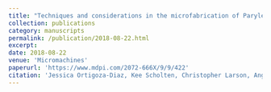 ```yaml
---
title: "Techniques and considerations in the microfabrication of Parylene C microelectromechanical systems"
collection: publications
category: manuscripts
permalink: /publication/2018-08-22.html
excerpt: 
date: 2018-08-22
venue: 'Micromachines'
paperurl: 'https://www.mdpi.com/2072-666X/9/9/422'
citation: 'Jessica Ortigoza-Diaz, Kee Scholten, Christopher Larson, Angelica Cobo, Trevor Hudson, James Yoo, Alex Baldwin, Ahuva Weltman Hirschberg, Ellis Meng. (2018). &quot;Techniques and considerations in the microfabrication of Parylene C microelectromechanical systems.&quot; <i>Micromachines</i>. 9(9).'
---
```

<!--The contents above will be part of a list of publications, if the user clicks the link for the publication than the contents of section will be rendered as a full page, allowing you to provide more information about the paper for the reader. When publications are displayed as a single page, the contents of the above "citation" field will automatically be included below this section in a smaller font.-->

